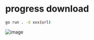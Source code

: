 # progress download

```bash
go run . -d xxx(url)
```

![image](https://user-images.githubusercontent.com/65269574/183430014-51886ced-f6ba-4038-9a40-80d459ba10da.png)